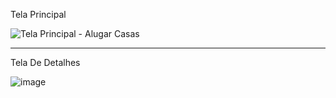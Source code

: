 Tela Principal

![Tela Principal - Alugar Casas](https://github.com/JonatanGoncalves/HouseApp/assets/136382063/8d2497b9-7703-4ff4-999b-d2453d990e0b)

-------
Tela De Detalhes

![image](https://github.com/JonatanGoncalves/HouseApp/assets/136382063/8af03a23-d4cd-4ed5-bafc-f5154119c08f)
